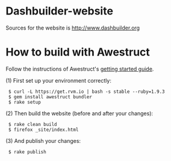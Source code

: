 Dashbuilder-website
===================

Sources for the website is http://www.dashbuilder.org

# How to build with Awestruct

Follow the instructions of Awestruct's [getting started guide](http://awestruct.org/getting_started/).

(1)  First set up your environment correctly:

     $ curl -L https://get.rvm.io | bash -s stable --ruby=1.9.3
     $ gem install awestruct bundler
     $ rake setup

(2)  Then build the website (before and after your changes):

     $ rake clean build
     $ firefox _site/index.html

(3) And publish your changes:

     $ rake publish


